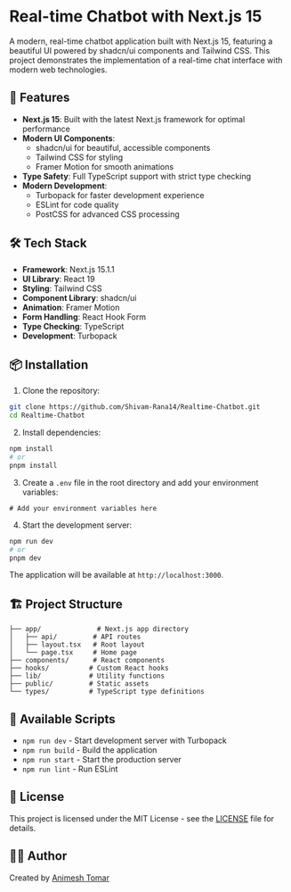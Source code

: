 # Real-time Chatbot with Next.js 15

A modern, real-time chatbot application built with Next.js 15, featuring a beautiful UI powered by shadcn/ui components and Tailwind CSS. This project demonstrates the implementation of a real-time chat interface with modern web technologies.

## 🚀 Features

- **Next.js 15**: Built with the latest Next.js framework for optimal performance
- **Modern UI Components**: 
  - shadcn/ui for beautiful, accessible components
  - Tailwind CSS for styling
  - Framer Motion for smooth animations
- **Type Safety**: Full TypeScript support with strict type checking
- **Modern Development**:
  - Turbopack for faster development experience
  - ESLint for code quality
  - PostCSS for advanced CSS processing

## 🛠️ Tech Stack

- **Framework**: Next.js 15.1.1
- **UI Library**: React 19
- **Styling**: Tailwind CSS
- **Component Library**: shadcn/ui
- **Animation**: Framer Motion
- **Form Handling**: React Hook Form
- **Type Checking**: TypeScript
- **Development**: Turbopack

## 📦 Installation

1. Clone the repository:
```bash
git clone https://github.com/Shivam-Rana14/Realtime-Chatbot.git
cd Realtime-Chatbot
```

2. Install dependencies:
```bash
npm install
# or
pnpm install
```

3. Create a `.env` file in the root directory and add your environment variables:
```env
# Add your environment variables here
```

4. Start the development server:
```bash
npm run dev
# or
pnpm dev
```

The application will be available at `http://localhost:3000`.

## 🏗️ Project Structure

```
├── app/              # Next.js app directory
│   ├── api/         # API routes
│   ├── layout.tsx   # Root layout
│   └── page.tsx     # Home page
├── components/      # React components
├── hooks/          # Custom React hooks
├── lib/            # Utility functions
├── public/         # Static assets
└── types/          # TypeScript type definitions
```

## 🚀 Available Scripts

- `npm run dev` - Start development server with Turbopack
- `npm run build` - Build the application
- `npm run start` - Start the production server
- `npm run lint` - Run ESLint

## 📝 License

This project is licensed under the MIT License - see the [LICENSE](LICENSE) file for details.

## 👨‍💻 Author

Created by [Animesh Tomar](https://github.com/Animeshtomar)
